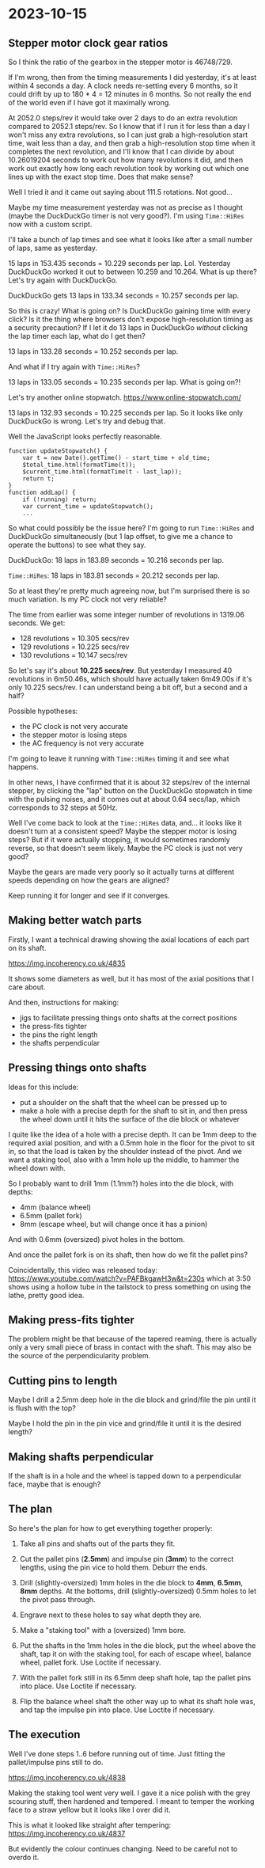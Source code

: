 # 2023-10-15

## Stepper motor clock gear ratios

So I think the ratio of the gearbox in the stepper motor is
46748/729.

If I'm wrong, then from the timing measurements I did yesterday, it's at
least within 4 seconds a day. A clock needs re-setting every 6 months,
so it could drift by up to 180 * 4 = 12 minutes in 6 months. So not really
the end of the world even if I have got it maximally wrong.

At 2052.0 steps/rev it would take over 2 days to do an extra revolution compared to
2052.1 steps/rev. So I know that if I run it for less than a day I won't miss
any extra revolutions, so I can just grab a high-resolution start time,
wait less than a day, and then grab a high-resolution stop time when it
completes the next revolution, and I'll know that I can divide by about 10.26019204
seconds to work out how many revolutions it did, and then work out exactly
how long each revolution took by working out which one lines up with
the exact stop time. Does that make sense?

Well I tried it and it came out saying about 111.5 rotations. Not good...

Maybe my time measurement yesterday was not as precise as I thought (maybe
the DuckDuckGo timer is not very good?). I'm using `Time::HiRes` now with
a custom script.

I'll take a bunch of lap times and see what it looks like after a small number of laps, same as yesterday.

15 laps in 153.435 seconds = 10.229 seconds per lap. Lol. Yesterday
DuckDuckGo worked it out to between 10.259 and 10.264. What is up there?
Let's try again with DuckDuckGo.

DuckDuckGo gets 13 laps in 133.34 seconds = 10.257 seconds per lap.

So this is crazy! What is going on? Is DuckDuckGo gaining time with every
click? Is it the thing where browsers don't expose high-resolution timing
as a security precaution? If I let it do 13 laps in DuckDuckGo *without*
clicking the lap timer each lap, what do I get then?

13 laps in 133.28 seconds = 10.252 seconds per lap.

And what if I try again with `Time::HiRes`?

13 laps in 133.05 seconds = 10.235 seconds per lap. What is going on?!

Let's try another online stopwatch. https://www.online-stopwatch.com/

13 laps in 132.93 seconds = 10.225 seconds per lap. So it looks like only
DuckDuckGo is wrong. Let's try and debug that.

Well the JavaScript looks perfectly reasonable.

    function updateStopwatch() {
        var t = new Date().getTime() - start_time + old_time;
        $total_time.html(formatTime(t));
        $current_time.html(formatTime(t - last_lap));
        return t;
    }
    function addLap() {
        if (!running) return;
        var current_time = updateStopwatch();
        ...

So what could possibly be the issue here? I'm going to run `Time::HiRes`
and DuckDuckGo simultaneously (but 1 lap offset, to give me a chance
to operate the buttons) to see what they say.

DuckDuckGo: 18 laps in 183.89 seconds = 10.216 seconds per lap.

`Time::HiRes`: 18 laps in 183.81 seconds = 20.212 seconds per lap.

So at least they're pretty much agreeing now, but I'm surprised there
is so much variation. Is my PC clock not very reliable?

The time from earlier was some integer number of revolutions in 1319.06
seconds. We get:

* 128 revolutions = 10.305 secs/rev
* 129 revolutions = 10.225 secs/rev
* 130 revolutions = 10.147 secs/rev

So let's say it's about **10.225 secs/rev**. But yesterday I measured 40
revolutions in 6m50.46s, which should have actually taken 6m49.00s if it's
only 10.225 secs/rev. I can understand being a bit off, but a second and
a half?

Possible hypotheses:

* the PC clock is not very accurate
* the stepper motor is losing steps
* the AC frequency is not very accurate

I'm going to leave it running with `Time::HiRes` timing it and see
what happens.

In other news, I have confirmed that it is about 32 steps/rev of the internal
stepper, by clicking the "lap" button on the DuckDuckGo stopwatch in time
with the pulsing noises, and it comes out at about 0.64 secs/lap, which
corresponds to 32 steps at 50Hz.

Well I've come back to look at the `Time::HiRes` data, and... it looks
like it doesn't turn at a consistent speed? Maybe the stepper motor is
losing steps? But if it were actually stopping, it would sometimes randomly
reverse, so that doesn't seem likely. Maybe the PC clock is just not
very good?

Maybe the gears are made very poorly so it actually turns at different
speeds depending on how the gears are aligned?

Keep running it for longer and see if it converges.

## Making better watch parts

Firstly, I want a technical drawing showing the axial locations of
each part on its shaft.

https://img.incoherency.co.uk/4835

It shows some diameters as well, but it has most of the axial positions
that I care about.

And then, instructions for making:

* jigs to facilitate pressing things onto shafts at the correct positions
* the press-fits tighter
* the pins the right length
* the shafts perpendicular

## Pressing things onto shafts

Ideas for this include:

* put a shoulder on the shaft that the wheel can be pressed up to
* make a hole with a precise depth for the shaft to sit in, and then press the
wheel down until it hits the surface of the die block or whatever

I quite like the idea of a hole with a precise depth. It can be 1mm
deep to the required axial position, and with a 0.5mm hole in the
floor for the pivot to sit in, so that the load is taken by the
shoulder instead of the pivot. And we want a staking tool, also
with a 1mm hole up the middle, to hammer the wheel down with.

So I probably want to drill 1mm (1.1mm?) holes into the die block, with depths:

* 4mm (balance wheel)
* 6.5mm (pallet fork)
* 8mm (escape wheel, but will change once it has a pinion)

And with 0.6mm (oversized) pivot holes in the bottom.

And once the pallet fork is on its shaft, then how do we fit the pallet pins?

Coincidentally, this video was released today: https://www.youtube.com/watch?v=PAFBkgawH3w&t=230s which at 3:50 shows using a hollow tube in the tailstock
to press something on using the lathe, pretty good idea.

## Making press-fits tighter

The problem might be that because of the tapered reaming, there is actually
only a very small piece of brass in contact with the shaft. This may also
be the source of the perpendicularity problem.

## Cutting pins to length

Maybe I drill a 2.5mm deep hole in the die block and grind/file the
pin until it is flush with the top?

Maybe I hold the pin in the pin vice and grind/file it until it is the desired
length?

## Making shafts perpendicular

If the shaft is in a hole and the wheel is tapped down to a
perpendicular face, maybe that is enough?

## The plan

So here's the plan for how to get everything together properly:

1. Take all pins and shafts out of the parts they fit.

2. Cut the pallet pins (**2.5mm**) and impulse pin (**3mm**) to the correct lengths,
using the pin vice to hold them. Deburr the ends.

3. Drill (slightly-oversized) 1mm holes in the die block to **4mm**,
**6.5mm**, **8mm** depths. At the bottoms, drill (slightly-oversized)
0.5mm holes to let the pivot pass through.

4. Engrave next to these holes to say what depth they are.

5. Make a "staking tool" with a (oversized) 1mm bore.

6. Put the shafts in the 1mm holes in the die block, put the wheel above
the shaft, tap it on with the staking tool, for each of escape wheel,
balance wheel, pallet fork. Use Loctite if necessary.

7. With the pallet fork still in its 6.5mm deep shaft hole, tap the
pallet pins into place. Use Loctite if necessary.

8. Flip the balance wheel shaft the other way up to what its shaft hole
was, and tap the impulse pin into place. Use Loctite if necessary.

## The execution

Well I've done steps 1..6 before running out of time. Just fitting the pallet/impulse pins still to do.

https://img.incoherency.co.uk/4838

Making the staking tool went very well. I gave it a nice polish with the grey scouring
stuff, then hardened and tempered. I meant to temper the working face to a straw yellow
but it looks like I over did it.

This is what it looked like straight after tempering: https://img.incoherency.co.uk/4837

But evidently the colour continues changing. Need to be careful not to overdo it.
